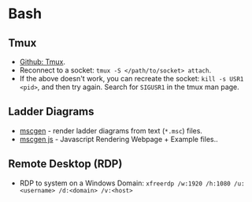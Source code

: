 Bash
====

Tmux
----

* [Github: Tmux].
* Reconnect to a socket: `tmux -S </path/to/socket> attach`.
* If the above doesn't work, you can recreate the socket: `kill -s USR1 <pid>`,
  and then try again. Search for `SIGUSR1` in the tmux man page.

Ladder Diagrams
---------------

* [mscgen] - render ladder diagrams from text (`*.msc`) files.
* [mscgen js] - Javascript Rendering Webpage + Example files..

Remote Desktop (RDP)
--------------------

* RDP to system on a Windows Domain:
  `xfreerdp /w:1920 /h:1080 /u:<username> /d:<domain> /v:<host>`

[Github: Tmux]: https://github.com/tmux/tmux

[mscgen]: http://www.mcternan.me.uk/mscgen/
[mscgen js]: https://mscgen.js.org
